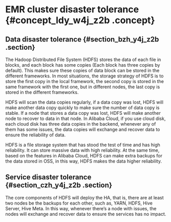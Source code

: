 # EMR cluster disaster tolerance {#concept_ldy_w4j_z2b .concept}

## Data disaster tolerance {#section_bzh_y4j_z2b .section}

The Hadoop Distributed File System \(HDFS\) stores the data of each file in blocks, and each block has some copies \(Each block has three copies by default\). This makes sure these copies of data block can be stored in the different frameworks. In most situations, the storage strategy of HDFS is to store the first copy in the local framework, the second copy is stored in the same framework with the first one, but in different nodes, the last copy is stored in the different frameworks.

HDFS will scan the data copies regularly, if a data copy was lost, HDFS will make another data copy quickly to make sure the number of data copy is stable. If a node that stores a data copy was lost, HDFS will make another node to recover to data in that node. In Alibaba Cloud, if you use cloud disk, each cloud disk has three data copies in the backend, whenever any of them has some issues, the data copies will exchange and recover data to ensure the reliability of data.

HDFS is a file storage system that has stood the test of time and has high reliability. It can store massive data with high reliability. At the same time, based on the features in Alibaba Cloud, HDFS can make extra backups for the data stored in OSS, in this way, HDFS makes the data higher reliability.

## Service disaster tolerance {#section_czh_y4j_z2b .section}

The core components of HDFS will deploy the HA, that is, there are at least two nodes be the backups for each other, such as, YARN, HDFS, Hive Server, Hive Meta. In this way, whenever there’s a node with issues, the nodes will exchange and recover data to ensure the services has no impact.

